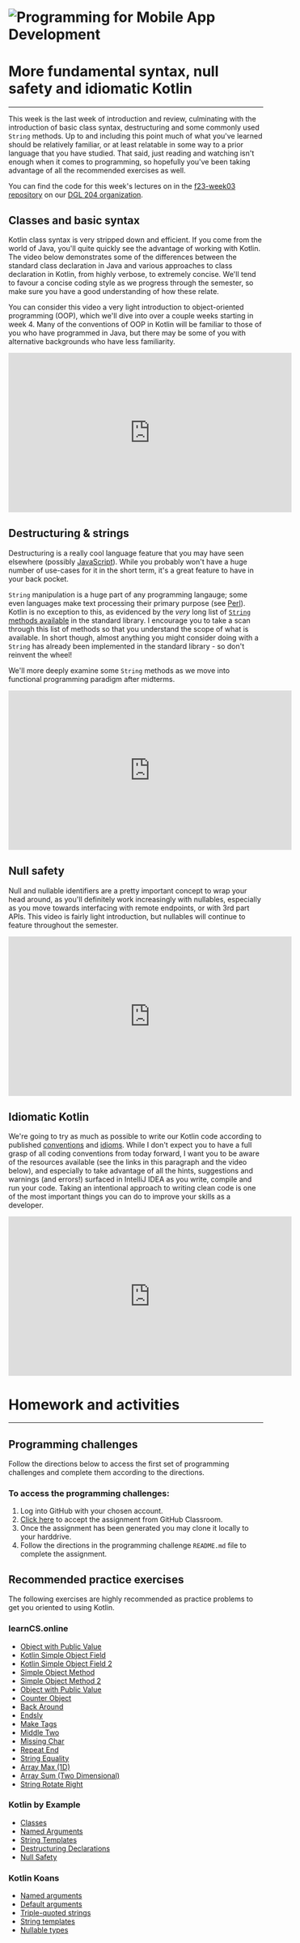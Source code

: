 # ![Programming for Mobile App Development](images/1366x768-kotlin2022_2.png )

# More fundamental syntax, null safety and idiomatic Kotlin
---
This week is the last week of introduction and review, culminating with the introduction of basic class syntax, destructuring and some commonly used `String` methods. Up to and including this point much of what you've learned should be relatively familiar, or at least relatable in some way to a prior language that you have studied. That said, just reading and watching isn't enough when it comes to programming, so hopefully you've been taking advantage of all the recommended exercises as well.

You can find the code for this week's lectures on in the [f23-week03 repository](https://github.com/nic-dgl-204-fall-2023/f23-week03) on our [DGL 204 organization](https://github.com/nic-dgl-204-fall-2023).

## Classes and basic syntax
Kotlin class syntax is very stripped down and efficient. If you come from the world of Java, you'll quite quickly see the advantage of working with Kotlin. The video below demonstrates some of the differences between the standard class declaration in Java and various approaches to class declaration in Kotlin, from highly verbose, to extremely concise. We'll tend to favour a concise coding style as we progress through the semester, so make sure you have a good understanding of how these relate. 

You can consider this video a very light introduction to object-oriented programming (OOP), which we'll dive into over a couple weeks starting in week 4. Many of the conventions of OOP in Kotlin will be familiar to those of you who have programmed in Java, but there may be some of you with alternative backgrounds who have less familiarity. 

<iframe width="560" height="315" src="https://www.youtube.com/embed/BoVarI5C2yk" title="YouTube video player" frameborder="0" allow="accelerometer; autoplay; clipboard-write; encrypted-media; gyroscope; picture-in-picture" allowfullscreen></iframe>

## Destructuring & strings
Destructuring is a really cool language feature that you may have seen elsewhere (possibly [JavaScript](https://developer.mozilla.org/en-US/docs/Web/JavaScript/Reference/Operators/Destructuring_assignment)). While you probably won't have a huge number of use-cases for it in the short term, it's a great feature to have in your back pocket.

`String` manipulation is a huge part of any programming langauge; some even languages make text processing their primary purpose (see [Perl](https://en.wikipedia.org/wiki/Perl)). Kotlin is no exception to this, as evidenced by the _very_ long list of [`String` methods available](https://kotlinlang.org/api/latest/jvm/stdlib/kotlin/-string/) in the standard library. I encourage you to take a scan through this list of methods so that you understand the scope of what is available. In short though, almost anything you might consider doing with a `String` has already been implemented in the standard library - so don't reinvent the wheel! 

We'll more deeply examine some `String` methods as we move into functional programming paradigm after midterms.
<iframe width="560" height="315" src="https://www.youtube.com/embed/eRvez-DQoHs" title="YouTube video player" frameborder="0" allow="accelerometer; autoplay; clipboard-write; encrypted-media; gyroscope; picture-in-picture" allowfullscreen></iframe>

## Null safety 
Null and nullable identifiers are a pretty important concept to wrap your head around, as you'll definitely work increasingly with nullables, especially as you move towards interfacing with remote endpoints, or with 3rd part APIs. This video is fairly light introduction, but nullables will continue to feature throughout the semester.

<iframe width="560" height="315" src="https://youtube.com/embed/fR85bHuOhLE" title="YouTube video player" frameborder="0" allow="accelerometer; autoplay; clipboard-write; encrypted-media; gyroscope; picture-in-picture" allowfullscreen></iframe>

## Idiomatic Kotlin
We're going to try as much as possible to write our Kotlin code according to published [conventions](https://kotlinlang.org/docs/coding-conventions.html) and [idioms](https://kotlinlang.org/docs/idioms.html). While I don't expect you to have a full grasp of all coding conventions from today forward, I want you to be aware of the resources available (see the links in this paragraph and the video below), and especially to take advantage of all the hints, suggestions and warnings (and errors!) surfaced in IntelliJ IDEA as you write, compile and run your code. Taking an intentional approach to writing clean code is one of the most important things you can do to improve your skills as a developer.

<iframe width="560" height="315" src="https://youtube.com/embed/gHf05A_kbCY" title="YouTube video player" frameborder="0" allow="accelerometer; autoplay; clipboard-write; encrypted-media; gyroscope; picture-in-picture" allowfullscreen></iframe>

# Homework and activities
---
## Programming challenges 
Follow the directions below to access the first set of programming challenges and complete them according to the directions.

### To access the programming challenges:
1. Log into GitHub with your chosen account.
2. [Click here](https://classroom.github.com/a/zRHdBuBX) to accept the assignment from GitHub Classroom.
3. Once the assignment has been generated you may clone it locally to your harddrive.
4. Follow the directions in the programming challenge `README.md` file to complete the assignment.

## Recommended practice exercises
The following exercises are highly recommended as practice problems to get you oriented to using Kotlin.
### learnCS.online
- [Object with Public Value](https://www.learncs.online/practice/kotlin/object-with-public-value/challen@illinois.edu#object-with-public-value)
- [Kotlin Simple Object Field](https://www.learncs.online/practice/kotlin/kotlin-simple-object-field/challen@illinois.edu)
- [Kotlin Simple Object Field 2](https://www.learncs.online/practice/kotlin/kotlin-simple-object-field-2/challen@illinois.edu)
- [Simple Object Method](https://www.learncs.online/practice/kotlin/simple-object-method/challen@illinois.edu#simple-object-method)
- [Simple Object Method 2](https://www.learncs.online/practice/kotlin/simple-object-method-2/challen@illinois.edu)
- [Object with Public Value](https://www.learncs.online/practice/kotlin/object-with-public-value/challen@illinois.edu)
- [Counter Object](https://www.learncs.online/practice/kotlin/counter-object/challen@illinois.edu)
- [Back Around](https://www.learncs.online/practice/kotlin/back-around/challen@illinois.edu?returnTo=strings)
- [Endsly](https://www.learncs.online/practice/kotlin/endsly/challen@illinois.edu?returnTo=strings)
- [Make Tags](https://www.learncs.online/practice/kotlin/make-tags/challen@illinois.edu?returnTo=strings)
- [Middle Two](https://www.learncs.online/practice/kotlin/middle-two/challen@illinois.edu?returnTo=strings)
- [Missing Char](https://www.learncs.online/practice/kotlin/missing-char/challen@illinois.edu?returnTo=strings)
- [Repeat End](https://www.learncs.online/practice/kotlin/repeat-end/challen@illinois.edu?returnTo=strings)
- [String Equality](https://www.learncs.online/practice/kotlin/string-equality/challen@illinois.edu#string-equality)
- [Array Max (1D)](https://www.learncs.online/practice/kotlin/array-max-1d/challen@illinois.edu?returnTo=null)
- [Array Sum (Two Dimensional)](https://www.learncs.online/practice/kotlin/array-sum-two-dimensional/challen@illinois.edu?returnTo=null)
- [String Rotate Right](https://www.learncs.online/practice/kotlin/string-rotate-right/challen@illinois.edu#string-rotate-right)


### Kotlin by Example
- [Classes](https://play.kotlinlang.org/byExample/01_introduction/05_Classes)
- [Named Arguments](https://play.kotlinlang.org/byExample/08_productivity_boosters/01_namedArguments)
- [String Templates](https://play.kotlinlang.org/byExample/08_productivity_boosters/02_String%20Templates)
- [Destructuring Declarations](https://play.kotlinlang.org/byExample/08_productivity_boosters/03_Destructuring%20Declarations)
- [Null Safety](https://play.kotlinlang.org/byExample/01_introduction/04_Null%20Safety)

### Kotlin Koans
- [Named arguments](https://play.kotlinlang.org/koans/Introduction/Named%20arguments/Task.kt)
- [Default arguments](https://play.kotlinlang.org/koans/Introduction/Named%20arguments/Task.kt)
- [Triple-quoted strings](https://play.kotlinlang.org/koans/Introduction/Triple-quoted%20strings/Task.kt)
- [String templates](https://play.kotlinlang.org/koans/Introduction/String%20templates/Task.kt)
- [Nullable types](https://play.kotlinlang.org/koans/Introduction/Nullable%20types/Task.kt)